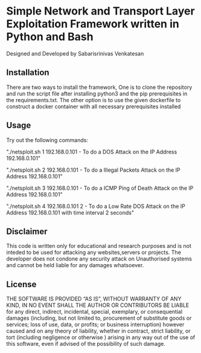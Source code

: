 # Simple Network and Transport Layer Exploitation Framework written in Python and Bash

Designed and Developed by Sabarisrinivas Venkatesan

## Installation

There are two ways to install the framework, One is to clone the repository and run the script file after installing python3 and the pip prerequisites in the requirements.txt.  The other option is to use the given dockerfile to construct a docker container with all necessary prerequisites installed

## Usage

Try out the following commands:

  "./netsploit.sh 1 192.168.0.101 - To do a DOS Attack on the IP Address 192.168.0.101"
  
  "./netsploit.sh 2 192.168.0.101 - To do a Illegal Packets Attack on the IP Address 192.168.0.101"
  
  "./netsploit.sh 3 192.168.0.101 - To do a ICMP Ping of Death Attack on the IP Address 192.168.0.101"
  
  "./netsploit.sh 4 192.168.0.101 2 - To do a Low Rate DOS Attack on the IP Address 192.168.0.101 with time interval 2 seconds"


## Disclaimer

This code is written only for educational and research purposes and is not inteded to be used for attacking any websites,servers or projects. The developer does not condone any security attack on Unauthorised systems and cannot be held liable for any damages whatsoever.

## License

THE SOFTWARE IS PROVIDED “AS IS”, WITHOUT WARRANTY OF ANY KIND, IN NO EVENT SHALL THE AUTHOR OR CONTRIBUTORS BE LIABLE for any direct, indirect, incidental, special, exemplary, or consequential damages (including, but not limited to, procurement of substitute goods or services; loss of use, data, or profits; or business interruption) however caused and on any theory of liability, whether in contract, strict liability, or tort (including negligence or otherwise ) arising in any way out of the use of this software, even if advised of the possibility of such damage.

